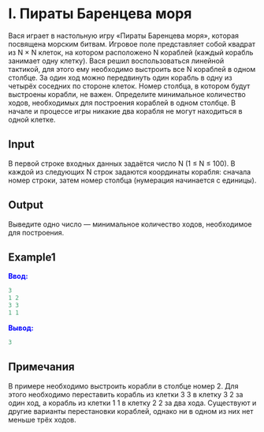 # I. Пираты Баренцева моря

Вася играет в настольную игру «Пираты Баренцева моря», которая посвящена морским битвам. Игровое поле представляет собой квадрат из
N &times; N клеток, на котором расположено N кораблей (каждый корабль занимает одну клетку).
Вася решил воспользоваться линейной тактикой, для этого ему необходимо выстроить все N кораблей в одном столбце. 
За один ход можно передвинуть один корабль в одну из четырёх соседних по стороне клеток. Номер столбца, в котором будут выстроены корабли, не важен. Определите минимальное количество ходов, необходимых для построения кораблей в одном столбце. В начале и процессе игры никакие два корабля не могут находиться в одной клетке.

## Input  
В первой строке входных данных задаётся число N (1 &le; N &le; 100).
В каждой из следующих N строк задаются координаты корабля: сначала номер строки, затем номер столбца (нумерация начинается с единицы).

## Output
Выведите одно число — минимальное количество ходов, необходимое для построения.

## Example1
<font color="blue">**Ввод:**</font>
```c++
3
1 2
3 3
1 1
```
<font color="blue">**Вывод:**</font>
```c++
3
``` 

## **Примечания**

В примере необходимо выстроить корабли в столбце номер 2. Для этого необходимо переставить корабль из клетки
3 3 в клетку 3 2 за один ход, а корабль из клетки 1 1 в клетку 2 2 за два хода. 
Существуют и другие варианты перестановки кораблей, однако ни в одном из них нет меньше трёх ходов.
